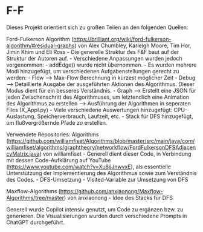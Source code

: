 # F-F

Dieses Projekt orientiert sich zu großen Teilen an den folgenden Quellen:

Ford-Fulkerson Algorithm (https://brilliant.org/wiki/ford-fulkerson-algorithm/#residual-graphs) von Alex Chumbley, Karleigh Moore, Tim Hor, Jimin Khim und Eli Ross
    - Die generelle Struktur des F&F baut auf der Struktur der Autoren auf.
    - Verschiedene Anpassungen wurden jedoch vorgenommen:
        - addEdge() wurde nicht übernommen.
        - Es wurden mehrere Modi hinzugefügt, um verschiedenen Aufgabenstellungen gerecht zu werden:
            - Flow --> Max-Flow Berechnung in kürzest möglicher Zeit
            - Debug --> Detaillierte Ausgabe der ausgeführten Aktionen des Algorithmus. Dieser Modus dient für ein besseres Verständnis.
            - Graph --> Erstellt eine JSON für jeden Zwischenschritt des Algorithmuses, um letztendlich eine Animation des Algorithmus zu erstellen
            --> Ausführung der Algorithmen in seperaten Files (X_Appl.py)
        - Viele verschiedene Auswertungen hinzugefügt: CPU-Auslastung, Speicherverbrauch, Laufzeit, etc.
        - Stack für DFS hinzugefügt, um flußvergrößernde Pfade zu erstellen.

Verwendete Repositories:
Algorithms (https://github.com/williamfiset/Algorithms/blob/master/src/main/java/com/williamfiset/algorithms/graphtheory/networkflow/FordFulkersonDFSAdjacencyMatrix.java) von williamfiset
    - Generell dient dieser Code, in Verbindung mit dessen Code-Aufklärung auf YouTube (https://www.youtube.com/watch?v=Xu8jjJnwvxE), als essentielle Unterstützung der Implementierung des Algorithmus sowie zum Verständnis des Codes.
    - DFS-Umsetzung
    - Visited-Variable zur Umsetzung von DFS

Maxflow-Algorithms (https://github.com/anxiaonong/Maxflow-Algorithms/tree/master) von anxiaonong
    - Idee des Stacks für DFS


Generell wurde Copilot intensiv genutzt, um Code zu ergänzen bzw. zu generieren. Die Visualisierungen wurden durch verschiedene Prompts in ChatGPT durchgeführt.